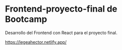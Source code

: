 # Frontend-proyecto-final de Bootcamp

Desarrollo del Frontend con React para el proyecto final.

https://legeahector.netlify.app/

